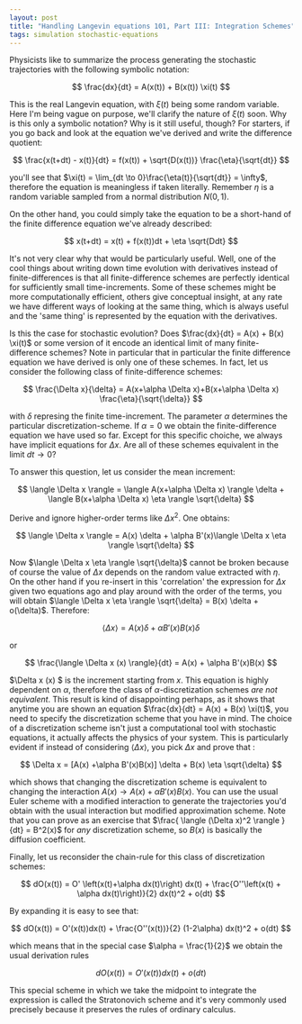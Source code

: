 ```yaml
---
layout: post
title: "Handling Langevin equations 101, Part III: Integration Schemes"
tags: simulation stochastic-equations
---
```


Physicists like to summarize the process generating the stochastic trajectories with the following symbolic notation:

$$
\frac{dx}{dt} = A(x(t)) + B(x(t)) \xi(t)
$$

This is the real Langevin equation, with $\xi(t)$ being some random variable. Here I'm being vague on purpose, we'll clarify the nature of $\xi(t)$ soon. Why is this only a symbolic notation? Why is it still useful, though? For starters, if you go back and look at the equation we've derived and write the difference quotient:

$$
\frac{x(t+dt) - x(t)}{dt} = f(x(t)) + \sqrt{D(x(t))} \frac{\eta}{\sqrt{dt}}
$$

you'll see that $\xi(t) = \lim_{dt \to 0}\frac{\eta(t)}{\sqrt{dt}} = \infty$, therefore the equation is meaningless if taken literally. Remember $\eta$ is a random variable sampled from a normal distribution $N(0, 1)$.

On the other hand, you could simply take the equation to be a short-hand of the finite difference equation we've already described:

$$
x(t+dt) = x(t) + f(x(t))dt + \eta \sqrt{Ddt}
$$

It's not very clear why that would be particularly useful. Well, one of the cool things about writing down time evolution with derivatives instead of finite-differences is that all finite-difference schemes are perfectly identical for sufficiently small time-increments. Some of these schemes might be more computationally efficient, others give conceptual insight, at any rate we have different ways of looking at the same thing, which is always useful and the 'same thing' is represented by the equation with the derivatives.

Is this the case for stochastic evolution? Does $\frac{dx}{dt} = A(x) + B(x) \xi(t)$ or some version of it encode an identical limit of many finite-difference schemes? Note in particular that in particular the finite difference equation we have derived is only one of these schemes. In fact, let us consider the following class of finite-difference schemes:

$$
\frac{\Delta x}{\delta} = A(x+\alpha \Delta x)+B(x+\alpha \Delta x) \frac{\eta}{\sqrt{\delta}}
$$

with $\delta$ represing the finite time-increment. The parameter $\alpha$ determines the particular discretization-scheme. If $\alpha = 0$ we obtain the finite-difference equation we have used so far. Except for this specific choiche, we always have implicit equations for $\Delta x$. Are all of these schemes equivalent in the limit $dt \rightarrow 0$?

To answer this question, let us consider the mean increment:

$$
\langle \Delta x \rangle = \langle A(x+\alpha \Delta x) \rangle \delta + \langle B(x+\alpha \Delta x) \eta \rangle \sqrt{\delta}
$$

Derive and ignore higher-order terms like $\Delta x^2$. One obtains:

$$
\langle \Delta x \rangle = A(x) \delta + \alpha B'(x)\langle \Delta x \eta \rangle \sqrt{\delta}
$$

Now $\langle \Delta x \eta \rangle \sqrt{\delta}$ cannot be broken because of course the value of $\Delta x$ depends on the random value extracted with $\eta$. On the other hand if you re-insert in this 'correlation' the expression for $\Delta x$ given two equations ago and play around with the order of the terms, you will obtain $\langle \Delta x \eta \rangle \sqrt{\delta} = B(x) \delta + o(\delta)$. Therefore:

$$
\langle \Delta x \rangle = A(x) \delta + \alpha B'(x)B(x) \delta
$$

or 

$$
\frac{\langle \Delta x (x) \rangle}{dt} = A(x) + \alpha B'(x)B(x)
$$

$\Delta x (x) $ is the increment starting from $x$. This equation is highly dependent on $\alpha$, therefore the class of $\alpha$-discretization schemes _are not equivalent_. This result is kind of disappointing perhaps, as it shows that anytime you are shown an equation $\frac{dx}{dt} = A(x) + B(x) \xi(t)$, you need to specify the discretization scheme that you have in mind. The choice of a discretization scheme isn't just a computational tool with stochastic equations, it actually affects the physics of your system. This is particularly evident if instead of considering $\langle \Delta x \rangle$, you pick $\Delta x$ and prove that :

$$
\Delta x  = [A(x) +\alpha B'(x)B(x)] \delta + B(x) \eta \sqrt{\delta}
$$

which shows that changing the discretization scheme is equivalent to changing the interaction $A(x) \rightarrow A(x) + \alpha B'(x)B(x)$. You can use the usual Euler scheme with a modified interaction to generate the trajectories you'd obtain with the usual interaction but modified approximation scheme. Note that you can prove as an exercise that $\frac{ \langle (\Delta x)^2 \rangle }{dt} = B^2(x)$ for _any_ discretization scheme, so $B(x)$ is basically the diffusion coefficient.

Finally, let us reconsider the chain-rule for this class of discretization schemes:

$$
dO(x(t)) = O' \left(x(t)+\alpha dx(t)\right) dx(t) + \frac{O''\left(x(t) + \alpha dx(t)\right)}{2} dx(t)^2 + o(dt)
$$

By expanding it is easy to see that:

$$
dO(x(t)) = O'(x(t))dx(t) + \frac{O''(x(t))}{2} (1-2\alpha) dx(t)^2 + o(dt)
$$

which means that in the special case $\alpha = \frac{1}{2}$ we obtain the usual derivation rules

$$
dO(x(t)) = O'(x(t))dx(t) + o(dt)
$$

This special scheme in which we take the midpoint to integrate the expression is called the Stratonovich scheme and it's very commonly used precisely because it preserves the rules of ordinary calculus.
